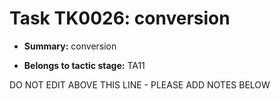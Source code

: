 # Task TK0026: conversion

* **Summary:** conversion

* **Belongs to tactic stage:** TA11

DO NOT EDIT ABOVE THIS LINE - PLEASE ADD NOTES BELOW